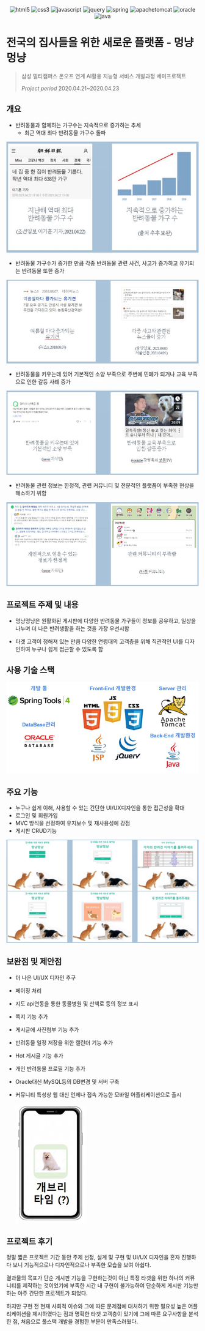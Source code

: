 <div align=center>
    <img alt="html5" src ="https://img.shields.io/badge/html5-E34F26.svg?&style=for-the-badge&logo=html5&logoColor=white"/>
    <img alt="css3" src ="https://img.shields.io/badge/css3-1572B6.svg?&style=for-the-badge&logo=css3&logoColor=white"/>
    <img alt="javascript" src ="https://img.shields.io/badge/javascript-F7DF1E.svg?&style=for-the-badge&logo=javascript&logoColor=white"/>
    <img alt="jquery" src ="https://img.shields.io/badge/jquery-0769AD.svg?&style=for-the-badge&logo=jquery&logoColor=white"/>
    <img alt="spring" src ="https://img.shields.io/badge/spring-6DB33F.svg?&style=for-the-badge&logo=spring&logoColor=white"/>
    <img alt="apachetomcat" src ="https://img.shields.io/badge/apachetomcat-F8DC75.svg?&style=for-the-badge&logo=apachetomcat&logoColor=white"/>
    <img alt="oracle" src ="https://img.shields.io/badge/oracle-F80000.svg?&style=for-the-badge&logo=oracle&logoColor=white"/>
    <img alt="java" src ="https://img.shields.io/badge/java-007396.svg?&style=for-the-badge&logo=java&logoColor=white"/>
</div>

# 전국의 집사들을 위한 새로운 플랫폼 - 멍냥멍냥

> 삼성 멀티캠퍼스 온오프 연계 AI활용 지능형 서비스 개발과정 세미프로젝트 
>
> *Project period* 2020.04.21~2020.04.23

## 개요

* 반려동물과 함께하는 가구수는 지속적으로 증가하는 추세
  * 최근 역대 최다 반려동물 가구수 돌파

![1](image/1.JPG)

* 반려동물 가구수가 증가한 만큼 각종 반려동물 관련 사건, 사고가 증가하고 유기되는 반려동물 또한 증가

![2](image/2.JPG)

* 반려동물을 키우는데 있어 기본적인 소양 부족으로 주변에 민폐가 되거나 교육 부족으로 인한 갈등 사례 증가

![3](image/3.JPG)

* 반려동물 관련 정보는 한정적, 관련 커뮤니티 및 전문적인 플랫폼이 부족한 현상을 해소하기 위함

![4](image/4.JPG)

## 프로젝트 주제 및 내용

* 멍냥멍냥은 원활화된 게시판에 다양한 반려동물 가구들이 정보를 공유하고, 일상을 나누며 더 나은 반려생활을 하는 것을 가장 우선시함

* 타겟 고객이 정해져 있는 만큼 다양한 연령대의 고객층을 위해 직관적인 UI를 디자인하여 누구나 쉽게 접근할 수 있도록 함

## 사용 기술 스택

![tool](image/tool.JPG)

## 주요 기능

* 누구나 쉽게 이해, 사용할 수 있는 간단한 UI/UX디자인을 통한 접근성을 확대
* 로그인 및 회원가입
* MVC 방식을 선정하여 유지보수 및 재사용성에 강점
* 게시판 CRUD기능

![result](image/result.JPG)

## 보완점 및 제안점

* 더 나은 UI/UX 디자인 추구

* 페이징 처리

* 지도 api연동을 통한 동물병원 및 산책로 등의 정보 표시

* 쪽지 기능 추가

* 게시글에 사진첨부 기능 추가

* 반려동물 일정 저장을 위한 캘린더 기능 추가

* Hot 게시글 기능 추가

* 개인 반려동물 프로필 기능 추가

* Oracle대신 MySQL등의 DB변경 및 서버 구축

* 커뮤니티 특성상 웹 대신 언제나 접속 가능한 모바일 어플리케이션으로 출시

  ![dogtime](image/dogtime.jpg)

## 프로젝트 후기

정말 짧은 프로젝트 기간 동안 주제 선정, 설계 및 구현 및 UI/UX 디자인을 혼자 진행하다 보니 기능적으로나 디자인적으로나 부족한 모습을 보여 아쉽다.

결과물의 목표가 단순 게시판 기능을 구현하는것이 아닌 특정 타겟을 위한 하나의 커뮤니티를 제작하는 것이었기에 부족한 시간 내 구현이 불가능하여 단순하게 게시판 기능만 하는 아주 간단한 프로젝트가 되었다. 

하지만 구현 전 현재 사회적 이슈와 그에 따른 문제점에 대처하기 위한 필요성 높은 어플리케이션을 제시하였다는 점과 명확한 타겟 고객층이 있기에 그에 따른 요구사항을 분석한 점, 처음으로 풀스택 개발을 경험한 부분이 만족스러웠다.

